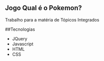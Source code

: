 ## Jogo Qual é o Pokemon?
Trabalho para a matéria de Tópicos Integrados

##Tecnologias
- JQuery
- Javascript
- HTML
- CSS
